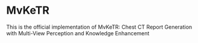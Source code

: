 # MvKeTR
This is the official implementation of MvKeTR: Chest CT Report Generation with Multi-View Perception and Knowledge Enhancement
